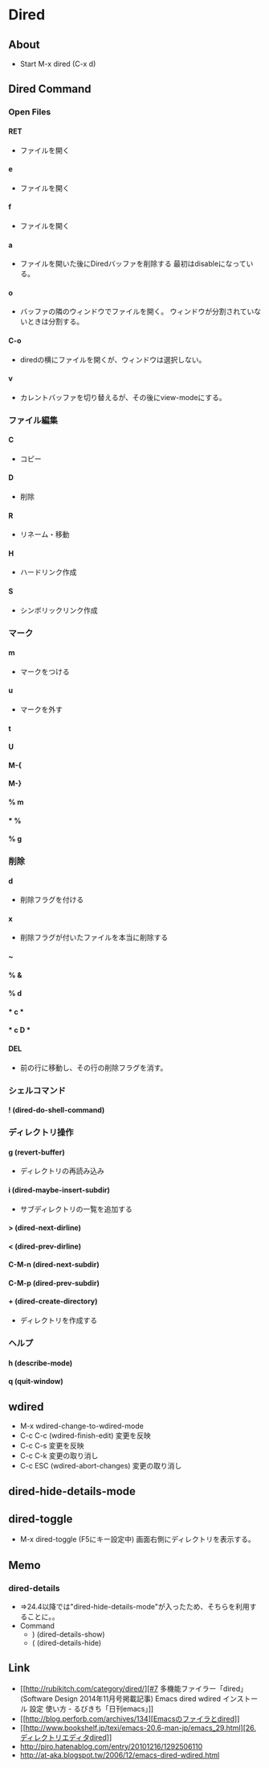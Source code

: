 # Dired
## About
- Start
  M-x dired (C-x d)
  
## Dired Command
### Open Files
#### RET
- ファイルを開く
#### e
- ファイルを開く
#### f
- ファイルを開く
#### a
- ファイルを開いた後にDiredバッファを削除する
  最初はdisableになっている。
#### o
- バッファの隣のウィンドウでファイルを開く。
  ウィンドウが分割されていないときは分割する。
#### C-o
- diredの横にファイルを開くが、ウィンドウは選択しない。
#### v
- カレントバッファを切り替えるが、その後にview-modeにする。
### ファイル編集
#### C
- コピー
#### D
- 削除
#### R
- リネーム・移動
#### H
- ハードリンク作成
#### S
- シンボリックリンク作成
### マーク
#### m
- マークをつける
#### u
- マークを外す
#### t
#### U
#### M-{
#### M-}
#### % m
#### * %
#### % g
### 削除
#### d
- 削除フラグを付ける
#### x
- 削除フラグが付いたファイルを本当に削除する
#### #
#### ~
#### % &
#### % d
#### * c *
#### * c D *
#### DEL
- 前の行に移動し、その行の削除フラグを消す。
### シェルコマンド
#### ! (dired-do-shell-command)
### ディレクトリ操作
#### g (revert-buffer)
- ディレクトリの再読み込み
#### i (dired-maybe-insert-subdir)
- サブディレクトリの一覧を追加する
#### > (dired-next-dirline)
#### < (dired-prev-dirline)
#### C-M-n (dired-next-subdir)
#### C-M-p (dired-prev-subdir)
#### + (dired-create-directory)
- ディレクトリを作成する
### ヘルプ
#### h (describe-mode)
#### q (quit-window)
## wdired
- M-x wdired-change-to-wdired-mode
- C-c C-c (wdired-finish-edit)
  変更を反映
- C-c C-s
  変更を反映
- C-c C-k
  変更の取り消し
- C-c ESC (wdired-abort-changes)
  変更の取り消し
## dired-hide-details-mode
## dired-toggle
- M-x dired-toggle (F5にキー設定中)
  画面右側にディレクトリを表示する。

## Memo
### dired-details
- 
  ⇒24.4以降では"dired-hide-details-mode"が入ったため、そちらを利用することに。。
- Command
  - ) (dired-details-show)
  - ( (dired-details-hide)

## Link
- [[http://rubikitch.com/category/dired/][#7 多機能ファイラー「dired」 (Software Design 2014年11月号掲載記事) Emacs dired wdired インストール 設定 使い方 - るびきち「日刊emacs」]]
- [[http://blog.perforb.com/archives/134][Emacsのファイラとdired]]
- [[http://www.bookshelf.jp/texi/emacs-20.6-man-jp/emacs_29.html][26.ディレクトリエディタdired]]
- http://piro.hatenablog.com/entry/20101216/1292506110
- http://at-aka.blogspot.tw/2006/12/emacs-dired-wdired.html

